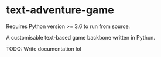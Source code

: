 # text-adventure-game

Requires Python version >= 3.6 to run from source.

A customisable text-based game backbone written in Python.

TODO: Write documentation lol
